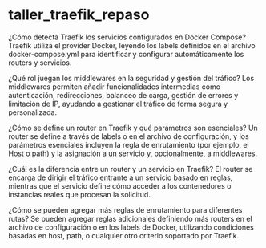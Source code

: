 # taller_traefik_repaso

¿Cómo detecta Traefik los servicios configurados en Docker Compose?
 Traefik utiliza el provider Docker, leyendo los labels definidos en el archivo docker-compose.yml para identificar y configurar automáticamente los routers y servicios.


¿Qué rol juegan los middlewares en la seguridad y gestión del tráfico?
 Los middlewares permiten añadir funcionalidades intermedias como autenticación, redirecciones, balanceo de carga, gestión de errores y limitación de IP, ayudando a gestionar el tráfico de forma segura y personalizada.


¿Cómo se define un router en Traefik y qué parámetros son esenciales?
 Un router se define a través de labels o en el archivo de configuración, y los parámetros esenciales incluyen la regla de enrutamiento (por ejemplo, el Host o path) y la asignación a un servicio y, opcionalmente, a middlewares.


¿Cuál es la diferencia entre un router y un servicio en Traefik?
 El router se encarga de dirigir el tráfico entrante a un servicio basado en reglas, mientras que el servicio define cómo acceder a los contenedores o instancias reales que procesan la solicitud.


¿Cómo se pueden agregar más reglas de enrutamiento para diferentes rutas?
 Se pueden agregar reglas adicionales definiendo más routers en el archivo de configuración o en los labels de Docker, utilizando condiciones basadas en host, path, o cualquier otro criterio soportado por Traefik.
